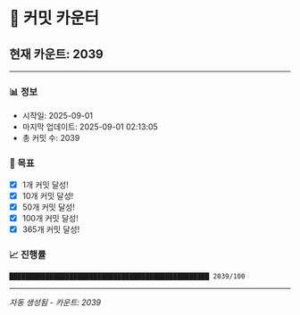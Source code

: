 # 🔢 커밋 카운터

## 현재 카운트: 2039

---

### 📊 정보
- 시작일: 2025-09-01
- 마지막 업데이트: 2025-09-01 02:13:05
- 총 커밋 수: 2039

### 🎯 목표
- [x] 1개 커밋 달성!
- [x] 10개 커밋 달성!
- [x] 50개 커밋 달성!
- [x] 100개 커밋 달성!
- [x] 365개 커밋 달성!

### 📈 진행률
```
██████████████████████████████████████████████████ 2039/100
```

---
*자동 생성됨 - 카운트: 2039*
